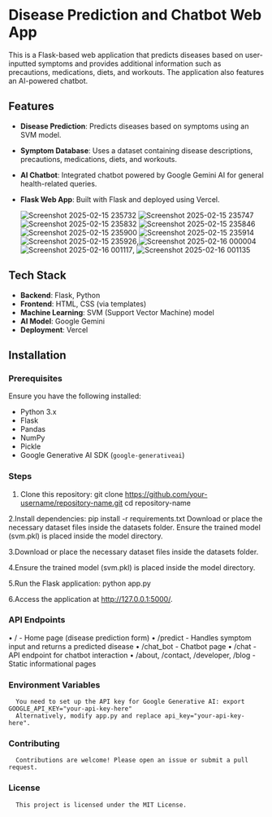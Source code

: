 # Disease Prediction and Chatbot Web App

This is a Flask-based web application that predicts diseases based on user-inputted symptoms and provides additional information such as precautions, medications, diets, and workouts. The application also features an AI-powered chatbot.

## Features
- **Disease Prediction**: Predicts diseases based on symptoms using an SVM model.
- **Symptom Database**: Uses a dataset containing disease descriptions, precautions, medications, diets, and workouts.
- **AI Chatbot**: Integrated chatbot powered by Google Gemini AI for general health-related queries.
- **Flask Web App**: Built with Flask and deployed using Vercel.
  
  ![Screenshot 2025-02-15 235732](https://github.com/user-attachments/assets/f1d5b854-643c-4ea7-80c1-1128163fd7bd)
  ![Screenshot 2025-02-15 235747](https://github.com/user-attachments/assets/24694f15-b090-437a-bb04-01c2938aa6d9)
  ![Screenshot 2025-02-15 235832](https://github.com/user-attachments/assets/deb22284-5ad5-4492-a89d-3eedb07d1a86)
  ![Screenshot 2025-02-15 235846](https://github.com/user-attachments/assets/7efbaf40-a40e-4b9c-9ea0-0ff2450b1268)
  ![Screenshot 2025-02-15 235900](https://github.com/user-attachments/assets/fff9194f-41c0-40e3-a835-7963313f37a2)
  ![Screenshot 2025-02-15 235914](https://github.com/user-attachments/assets/a85e607e-e114-43dc-a3e4-569a074f07ab)
  ![Screenshot 2025-02-15 235926](https://github.com/user-attachments/assets/5f8d50bc-1842-4c04-930d-1a37344ed676),![Screenshot 2025-02-16 000004](https://github.com/user-attachments/assets/b5f92516-7fe6-431f-988b-4e320f09f1bf)
  ![Screenshot 2025-02-16 001117](https://github.com/user-attachments/assets/718cda35-bbdd-4655-b142-2db7cb00d413), ![Screenshot 2025-02-16 001135](https://github.com/user-attachments/assets/ba359371-ea40-4c4e-99ba-758867f753a7)


  
## Tech Stack
- **Backend**: Flask, Python
- **Frontend**: HTML, CSS (via templates)
- **Machine Learning**: SVM (Support Vector Machine) model
- **AI Model**: Google Gemini
- **Deployment**: Vercel

## Installation

### Prerequisites
Ensure you have the following installed:
- Python 3.x
- Flask
- Pandas
- NumPy
- Pickle
- Google Generative AI SDK (`google-generativeai`)

### Steps
1. Clone this repository:
   git clone https://github.com/your-username/repository-name.git
   cd repository-name
   
2.Install dependencies:
   pip install -r requirements.txt
   Download or place the necessary dataset files inside the datasets folder.
   Ensure the trained model (svm.pkl) is placed inside the model directory.
   
3.Download or place the necessary dataset files inside the datasets folder.

4.Ensure the trained model (svm.pkl) is placed inside the model directory.

5.Run the Flask application:
   python app.py

6.Access the application at http://127.0.0.1:5000/.

### API Endpoints
  • / - Home page (disease prediction form)
  • /predict - Handles symptom input and returns a predicted disease
  • /chat_bot - Chatbot page
  • /chat - API endpoint for chatbot interaction
  • /about, /contact, /developer, /blog - Static informational pages

### Environment Variables
      You need to set up the API key for Google Generative AI: export GOOGLE_API_KEY="your-api-key-here"
      Alternatively, modify app.py and replace api_key="your-api-key-here".

### Contributing
      Contributions are welcome! Please open an issue or submit a pull request.

### License
      This project is licensed under the MIT License.



